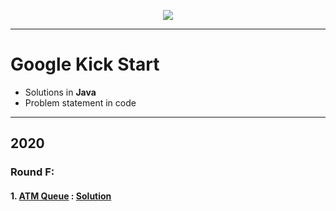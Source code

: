 <p align="center">
  <a href="https://codingcompetitions.withgoogle.com/kickstart">
    <img src="https://i1.wp.com/www.afterschoolafrica.com/wp-content/uploads/2020/04/Google-Kick-Start-2020-Coding-Competition.jpg?fit=560%2C720&ssl=1">
  </a>
</p>

----------------------------------------------------------------------------------------------

# Google Kick Start

* Solutions in **Java**
* Problem statement in code 

----------------------------------------------------------------------------------------------

## 2020

### Round F:

#### 1. [ATM Queue](https://codingcompetitions.withgoogle.com/kickstart/round/000000000019ff48/00000000003f4ed8) : [Solution](https://github.com/mughees-asif/google-kickstart/blob/master/RoundF/ATMQueue/src/com/mughees/Solution.java)




